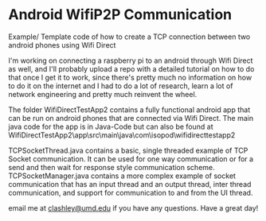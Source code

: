 # Android WifiP2P Communication
 Example/ Template code of how to create a TCP connection between two android phones using Wifi Direct
 
 I'm working on connecting a raspberry pi to an android through Wifi Direct as well, and I'll probably upload a repo with a detailed tutorial on how to do that once I get it to work, since there's pretty much no information on how to do it on the internet and I had to do a lot of research, learn a lot of network engineering and pretty much reinvent the wheel.
 
 The folder WifiDirectTestApp2 contains a fully functional android app that can be run on android phones that are connected via Wifi Direct. The main java code for the app is in
 Java-Code but can also be found at WifiDirectTestApp2\app\src\main\java\com\isopod\wifidirecttestapp2
 
 TCPSocketThread.java contains a basic, single threaded example of TCP Socket communication. It can be used for one way communication or for a send and then wait for response style communication scheme. TCPSocketManager.java contains a more complex example of socket communication that has an input thread and an output thread, inter thread communication, and support for communication to and from the UI thread.
 
 email me at clashley@umd.edu if you have any questions. Have a great day!
